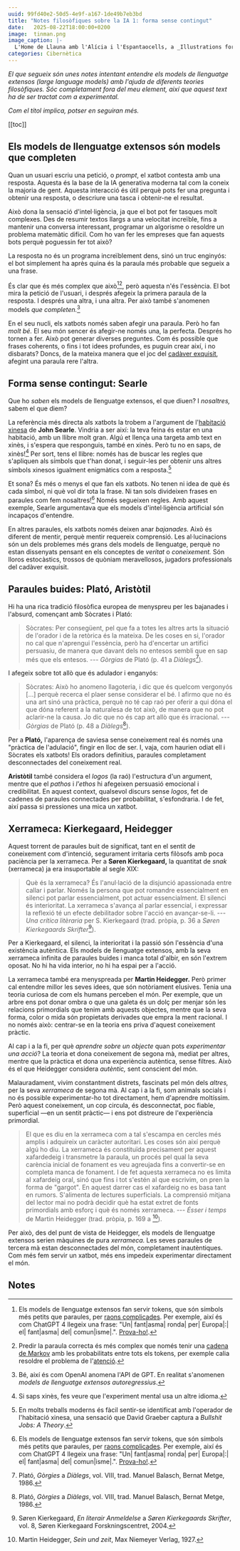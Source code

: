 ```yaml
---
uuid: 99fd40e2-50d5-4e9f-a167-1de49b7eb3bd
title: "Notes filosòfiques sobre la IA 1: forma sense contingut"
date:   2025-08-22T18:00:00+0200
image:  tinman.png
image_caption: |-
  L'Home de Llauna amb l'Alícia i l'Espantaocells, a _Illustrations for the Wonderful Wizard of Oz_ de [W. W. Denslow](https://en.wikipedia.org/wiki/W._W._Denslow) (1900).
categories: Cibernètica
---
```


_El que segueix són unes notes intentant entendre els models de llenguatge extensos (_large language models_) amb l'ajuda de diferents teories filosòfiques. Sóc completament fora del meu element, així que aquest text ha de ser tractat com a experimental._

_Com el títol implica, potser en seguiran més._

[[toc]]

## Els models de llenguatge extensos són models que completen

Quan un usuari escriu una petició, o _prompt_, el xatbot contesta amb una resposta. Aquesta és la base de la IA generativa moderna tal com la coneix la majoria de gent. Aquesta interacció és útil perquè pots fer una pregunta i obtenir una resposta, o descriure una tasca i obtenir-ne el resultat.

Això dona la sensació d'intel·ligència, ja que el bot pot fer tasques molt complexes. Des de resumir textos llargs a una velocitat increïble, fins a mantenir una conversa interessant, programar un algorisme o resoldre un problema matemàtic difícil. Com ho van fer les empreses que fan aquests bots perquè poguessin fer tot això?

La resposta no és un programa increïblement dens, sinó un truc enginyós: el bot simplement ha après quina és la paraula més probable que segueix a una frase.

És clar que és més complex que això[^tokens][^attention], però aquesta n'és l'essència. El bot mira la petició de l'usuari, i després afegeix la primera paraula de la resposta. I després una altra, i una altra. Per això també s'anomenen models _que completen._[^transformer]

En el seu nucli, els xatbots només saben afegir una paraula. Però ho fan _molt bé._ El seu món sencer és afegir-ne només una, la perfecta. Després ho tornen a fer. Això pot generar diverses preguntes. Com és possible que frases coherents, o fins i tot idees profundes, es puguin crear així, i no disbarats? Doncs, de la mateixa manera que el joc del [cadàver exquisit](https://ca.wikipedia.org/wiki/Cad%C3%A0ver_exquisit), afegint una paraula rere l'altra.

## Forma sense contingut: Searle

Que ho _saben_ els models de llenguatge extensos, el que diuen? I _nosaltres,_ sabem el que diem?

La referència més directa als xatbots la trobem a l'argument de l'[habitació xinesa](https://ca.wikipedia.org/wiki/Habitaci%C3%B3_xinesa) de **John Searle**. Vindria a ser així: la teva feina és estar en una habitació, amb un llibre molt gran. Algú et llença una targeta amb text en xinès, i s'espera que responguis, també en xinès. Però tu no en saps, de xinès![^xines] Per sort, tens el llibre: només has de buscar les regles que s'apliquen als símbols que t'han donat, i seguir-les per obtenir uns altres símbols xinesos igualment enigmàtics com a resposta.[^bullshitjobs]

Et sona? És més o menys el que fan els xatbots. No tenen ni idea de què és cada símbol, ni què vol dir tota la frase. Ni tan sols divideixen frases en paraules com fem nosaltres\![^tokens] Només segueixen regles. Amb aquest exemple, Searle argumentava que els models d'intel·ligència artificial són incapaços d'entendre.

En altres paraules, els xatbots només deixen anar _bajanades._ Això és diferent de mentir, perquè mentir requereix comprensió. Les al·lucinacions són un dels problemes més grans dels models de llenguatge, perquè no estan dissenyats pensant en els conceptes de _veritat_ o _coneixement._ Són lloros estocàstics, trossos de quòniam meravellosos, jugadors professionals del cadàver exquisit.

## Paraules buides: Plató, Aristòtil

Hi ha una rica tradició filosòfica europea de menyspreu per les bajanades i l'absurd, començant amb Sòcrates i Plató:

>Sòcrates: Per consegüent, pel que fa a totes les altres arts la situació de l'orador i de la retòrica és la mateixa. De les coses en si, l'orador no cal que n'aprengui l'essència, però ha d'encertar un artifici persuasiu, de manera que davant dels no entesos sembli que en sap més que els entesos.
>--- _Gòrgias_ de Plató (p. 41 a _Diàlegs_[^plato]).

I afegeix sobre tot allò que és adulador i enganyós:

>Sòcrates: Això ho anomeno llagoteria, i dic que és quelcom vergonyós \[...\] perquè recerca el plaer sense considerar el bé. I afirmo que no és una art sinó una pràctica, perquè no té cap raó per oferir a qui dóna el que dóna referent a la naturalesa de tot això, de manera que no pot aclarir-ne la causa. Jo dic que no és cap art allò que és irracional.
>--- _Gòrgias_ de Plató (p. 48 a _Diàlegs_[^plato]).

Per a **Plató,** l'aparença de saviesa sense coneixement real és només una "pràctica de l'adulació", fingir en lloc de ser. I, vaja, com haurien odiat ell i Sòcrates els xatbots! Els oradors definitius, paraules completament desconnectades del coneixement real.

**Aristòtil** també considera el _logos_ (la raó) l'estructura d'un argument, mentre que el _pathos_ i _l'ethos_ hi afegeixen persuasió emocional i credibilitat. En aquest context, qualsevol discurs sense _logos_, fet de cadenes de paraules connectades per probabilitat, s'esfondraria. I de fet, així passa si pressiones una mica un xatbot.

## Xerrameca: Kierkegaard, Heidegger

Aquest torrent de paraules buit de significat, tant en el sentit de coneixement com d'intenció, segurament irritaria certs filòsofs amb poca paciència per la xerrameca. Per a **Søren Kierkegaard,** la quantitat de _snak_ (xerrameca) ja era insuportable al segle XIX:

> Què és la xerrameca? És l'anul·lació de la disjunció apassionada entre callar i parlar. Només la persona que pot romandre essencialment en silenci pot parlar essencialment, pot actuar essencialment. El silenci és interioritat. La xerrameca s'avança al parlar essencial, i expressar la reflexió té un efecte debilitador sobre l'acció en avançar-se-li.
>--- _Una crítica litèraria_ per S. Kierkegaard (trad. pròpia, p. 36 a _Søren Kierkegaards Skrifter_[^kierkegaard]).

Per a Kierkegaard, el silenci, la interioritat i la passió són l'essència d'una existència autèntica. Els models de llenguatge extensos, amb la seva xerrameca infinita de paraules buides i manca total d'albir, en són l'extrem oposat. No hi ha vida interior, no hi ha espai per a l'acció.

La xerrameca també era menyspreada per **Martin Heidegger.** Però primer cal entendre millor les seves idees, que són notòriament elusives. Tenia una teoria curiosa de com els humans perceben el món. Per exemple, que un arbre ens pot donar ombra o que una galeta és un dolç per menjar són les relacions primordials que tenim amb aquests objectes, mentre que la seva forma, color o mida són propietats derivades que empra la ment racional. I no només això: centrar-se en la teoria ens priva d'aquest coneixement pràctic.

Al cap i a la fi, per què _aprendre sobre un objecte_ quan pots _experimentar una acció_? La teoria et dona coneixement de segona mà, mediat per altres, mentre que la pràctica et dona una experiència autèntica, sense filtres. Això és el que Heidegger considera _autèntic,_ sent conscient del món.

Malauradament, vivim constantment distrets, fascinats pel món dels _altres,_ per la seva _xerrameca_ de segona mà. Al cap i a la fi, som animals socials i no és possible experimentar-ho tot directament, hem d'aprendre moltíssim. Però aquest coneixement, un cop circula, és desconnectat, poc fiable, superficial —en un sentit pràctic— i ens pot distreure de l'experiència primordial.

> El que es diu en la xerrameca com a tal s'escampa en cercles més amplis i adquireix un caràcter autoritari. Les coses són així perquè algú ho diu. La xerrameca és constituïda precisament per aquest xafardedeig i transmetre la paraula, un procés pel qual la seva carència inicial de fonament es veu agreujada fins a convertir-se en completa manca de fonament. I de fet aquesta xerrameca no es limita al xafardeig oral, sinó que fins i tot s'estén al que escrivim, on pren la forma de "gargot". En aquest darrer cas el xafardeig no es basa tant en rumors. S'alimenta de lectures superficials. La comprensió mitjana del lector mai no podrà decidir què ha estat extret de fonts primordials amb esforç i què és només xerrameca.
>--- _Ésser i temps_ de Martin Heidegger (trad. pròpia, p. 169 a [^heidegger]).

Per això, des del punt de vista de Heidegger, els models de llenguatge extensos serien màquines de pura _xerrameca._ Les seves paraules de tercera mà estan desconnectades del món, completament inautèntiques. Com més fem servir un xatbot, més ens impedeix experimentar directament el món.

## Notes

[^tokens]: Els models de llenguatge extensos fan servir tokens, que són símbols més petits que paraules, per [raons complicades](https://en.wikipedia.org/wiki/Large_language_model#Tokenization). Per exemple, així és com ChatGPT 4 llegeix una frase: "Un| fant|asma| ronda| per| Europa|:| el| fant|asma| del| comun|isme|.". [Prova-ho!](https://platform.openai.com/tokenizer).
[^attention]: Predir la paraula correcta és més complex que només tenir una [cadena de Markov](https://en.wikipedia.org/wiki/Markov_chain) amb les probabilitats entre tots els tokens, per exemple calia resoldre el problema de l'[atenció](https://en.wikipedia.org/wiki/Attention_Is_All_You_Need).
[^bullshitjobs]: En molts treballs moderns és fàcil sentir-se identificat amb l'operador de l'habitació xinesa, una sensació que David Graeber captura a _Bullshit Jobs: A Theory_.
[^transformer]: Bé, així és com OpenAI anomena l'API de GPT. En realitat s'anomenen _models de llenguatge extensos autoregressius_.
[^xines]: Si saps xinès, fes veure que l'experiment mental usa un altre idioma.
[^plato]: Plató, _Gòrgies_ a _Diàlegs_, vol. VIII, trad. Manuel Balasch, Bernat Metge, 1986.
[^kierkegaard]: Søren Kierkegaard, _En literair Anmeldelse_ a _Søren Kierkegaards Skrifter_, vol. 8, Søren Kierkegaard Forskningscentret, 2004.
[^heidegger]: Martin Heidegger, _Sein und zeit_, Max Niemeyer Verlag, 1927.

